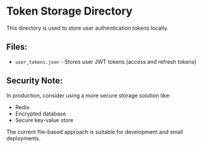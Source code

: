 # Token Storage Directory

This directory is used to store user authentication tokens locally.

## Files:
- `user_tokens.json` - Stores user JWT tokens (access and refresh tokens)

## Security Note:
In production, consider using a more secure storage solution like:
- Redis
- Encrypted database
- Secure key-value store

The current file-based approach is suitable for development and small deployments.
